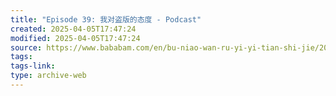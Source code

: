 ```yaml
---
title: "Episode 39: 我对盗版的态度 - Podcast"
created: 2025-04-05T17:47:24
modified: 2025-04-05T17:47:24
source: https://www.bababam.com/en/bu-niao-wan-ru-yi-yi-tian-shi-jie/201611251500-episode-39-wo-dui-dao-ban-de-tai-du
tags:
tags-link:
type: archive-web
---
```


